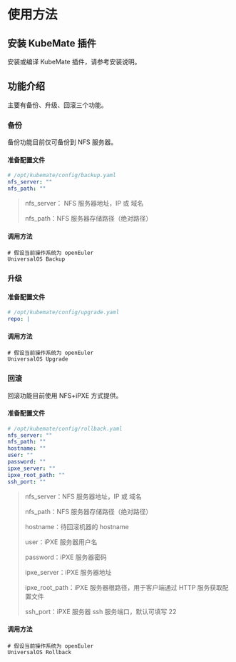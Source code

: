 # 使用方法

## 安装 KubeMate 插件

安装或编译 KubeMate 插件，请参考安装说明。

## 功能介绍

主要有备份、升级、回滚三个功能。

### 备份

备份功能目前仅可备份到 NFS 服务器。

#### 准备配置文件

```yaml
# /opt/kubemate/config/backup.yaml
nfs_server: ""
nfs_path: ""
```

> nfs_server： NFS 服务器地址，IP 或 域名
>
> nfs_path：NFS 服务器存储路径（绝对路径）

#### 调用方法

```shell
# 假设当前操作系统为 openEuler
UniversalOS Backup
```

### 升级

#### 准备配置文件
```yaml
# /opt/kubemate/config/upgrade.yaml
repo: |
```
#### 调用方法

```shell
# 假设当前操作系统为 openEuler
UniversalOS Upgrade
```

### 回滚

回滚功能目前使用 NFS+iPXE 方式提供。

#### 准备配置文件

```yaml
# /opt/kubemate/config/rollback.yaml
nfs_server: ""
nfs_path: ""
hostname: ""
user: ""
password: ""
ipxe_server: ""
ipxe_root_path: ""
ssh_port: ""
```

> nfs_server：NFS 服务器地址，IP 或 域名
>
> nfs_path：NFS 服务器存储路径（绝对路径）
>
> hostname：待回滚机器的 hostname
>
> user：iPXE 服务器用户名
>
> password：iPXE 服务器密码
>
> ipxe_server：iPXE 服务器地址
>
> ipxe_root_path：iPXE 服务器根路径，用于客户端通过 HTTP 服务获取配置文件
>
> ssh_port：iPXE 服务器 ssh 服务端口，默认可填写 22

#### 调用方法

```shell
# 假设当前操作系统为 openEuler
UniversalOS Rollback
```

